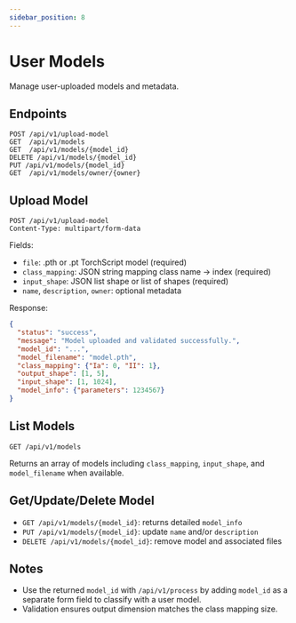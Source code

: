 ```yaml
---
sidebar_position: 8
---
```


# User Models

Manage user-uploaded models and metadata.

## Endpoints

```
POST /api/v1/upload-model
GET  /api/v1/models
GET  /api/v1/models/{model_id}
DELETE /api/v1/models/{model_id}
PUT /api/v1/models/{model_id}
GET  /api/v1/models/owner/{owner}
```

## Upload Model

```
POST /api/v1/upload-model
Content-Type: multipart/form-data
```

Fields:
- `file`: .pth or .pt TorchScript model (required)
- `class_mapping`: JSON string mapping class name -> index (required)
- `input_shape`: JSON list shape or list of shapes (required)
- `name`, `description`, `owner`: optional metadata

Response:
```json
{
  "status": "success",
  "message": "Model uploaded and validated successfully.",
  "model_id": "...",
  "model_filename": "model.pth",
  "class_mapping": {"Ia": 0, "II": 1},
  "output_shape": [1, 5],
  "input_shape": [1, 1024],
  "model_info": {"parameters": 1234567}
}
```

## List Models

```
GET /api/v1/models
```

Returns an array of models including `class_mapping`, `input_shape`, and `model_filename` when available.

## Get/Update/Delete Model

- `GET /api/v1/models/{model_id}`: returns detailed `model_info`
- `PUT /api/v1/models/{model_id}`: update `name` and/or `description`
- `DELETE /api/v1/models/{model_id}`: remove model and associated files

## Notes

- Use the returned `model_id` with `/api/v1/process` by adding `model_id` as a separate form field to classify with a user model.
- Validation ensures output dimension matches the class mapping size.
